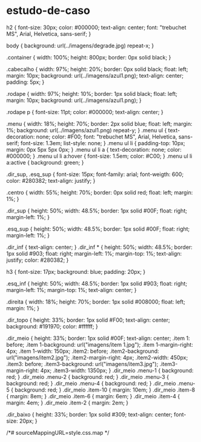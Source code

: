 # estudo-de-caso
h2 {
  font-size: 30px;
  color: #000000;
  text-align: center;
  font: "trebuchet MS", Arial, Helvetica, sans-serif; }

body {
  background: url(../imagens/degrade.jpg) repeat-x; }

.container {
  width: 100%;
  height: 800px;
  border: 0px solid black; }

.cabecalho {
  width: 97%;
  height: 20%;
  border: 0px solid black;
  float: left;
  margin: 10px;
  background: url(../imagens/azul1.png);
  text-align: center;
  padding: 5px; }

.rodape {
  width: 97%;
  height: 10%;
  border: 1px solid black;
  float: left;
  margin: 10px;
  background: url(../imagens/azul1.png); }

.rodape p {
  font-size: 11pt;
  color: #000000;
  text-align: center; }

.menu {
  width: 18%;
  height: 70%;
  border: 2px solid blue;
  float: left;
  margin: 1%;
  background: url(../imagens/azul1.png) repeat-y; }
  .menu ul {
    text-decoration: none;
    color: #F00;
    font: "trebuchet MS", Arial, Helvetica, sans-serif;
    font-size: 1.3em;
    list-style: none; }
    .menu ul li {
      padding-top: 10px;
      margin: 0px 5px 5px 0px; }
      .menu ul li a {
        text-decoration: none;
        color: #000000; }
        .menu ul li a:hover {
          font-size: 1.5em;
          color: #C00; }
        .menu ul li a:active {
          background: green; }



.dir_sup, .esq_sup {
  font-size: 15px;
  font-family: arial;
  font-weigth: 600;
  color: #280382;
  text-align: justify; }

.centro {
  width: 55%;
  height: 70%;
  border: 0px solid red;
  float: left;
  margin: 1%; }

.dir_sup {
  height: 50%;
  width: 48.5%;
  border: 1px solid #00F;
  float: right;
  margin-left: 1%; }

.esq_sup {
  height: 50%;
  width: 48.5%;
  border: 1px solid #00F;
  float: right;
  margin-left: 1%; }

.dir_inf {
  text-align: center; }
  .dir_inf * {
    height: 50%;
    width: 48.5%;
    border: 1px solid #903;
    float: right;
    margin-left: 1%;
    margin-top: 1%;
    text-align: justify;
    color: #280382; }

h3 {
  font-size: 17px;
  background: blue;
  padding: 20px; }

.esq_inf {
  height: 50%;
  width: 48.5%;
  border: 1px solid #903;
  float: right;
  margin-left: 1%;
  margin-top: 1%;
  text-align: center; }

.direita {
  width: 18%;
  height: 70%;
  border: 1px solid #008000;
  float: left;
  margin: 1%; }

.dir_topo {
  height: 33%;
  border: 1px solid #F00;
  text-align: center;
  background: #191970;
  color: #ffffff; }

.dir_meio {
  height: 33%;
  border: 1px solid #00F;
  text-align: center;
  .item 1: before;
    .item 1-background: url("imagens/item 1.jpg");
    .item 1-margin-right: 4px;
    .item 1-width: 150px;
  .item2: before;
    .item2-background: url("imagens/item2.jpg");
    .item2-margin-right: 4px;
    .item2-width: 450px;
  .item3: before;
    .item3-background: url("imagens/item3.jpg");
    .item3-margin-right: 4px;
    .item3-width: 1350px; }
  .dir_meio .menu-1 {
    background: red; }
  .dir_meio .menu-2 {
    background: red; }
  .dir_meio .menu-3 {
    background: red; }
  .dir_meio .menu-4 {
    background: red; }
  .dir_meio .menu-5 {
    background: red; }
  .dir_meio .item-10 {
    margin: 10em; }
  .dir_meio .item-8 {
    margin: 8em; }
  .dir_meio .item-6 {
    margin: 6em; }
  .dir_meio .item-4 {
    margin: 4em; }
  .dir_meio .item-2 {
    margin: 2em; }

.dir_baixo {
  height: 33%;
  border: 1px solid #309;
  text-align: center;
  font-size: 20px; }

/*# sourceMappingURL=style.css.map */
